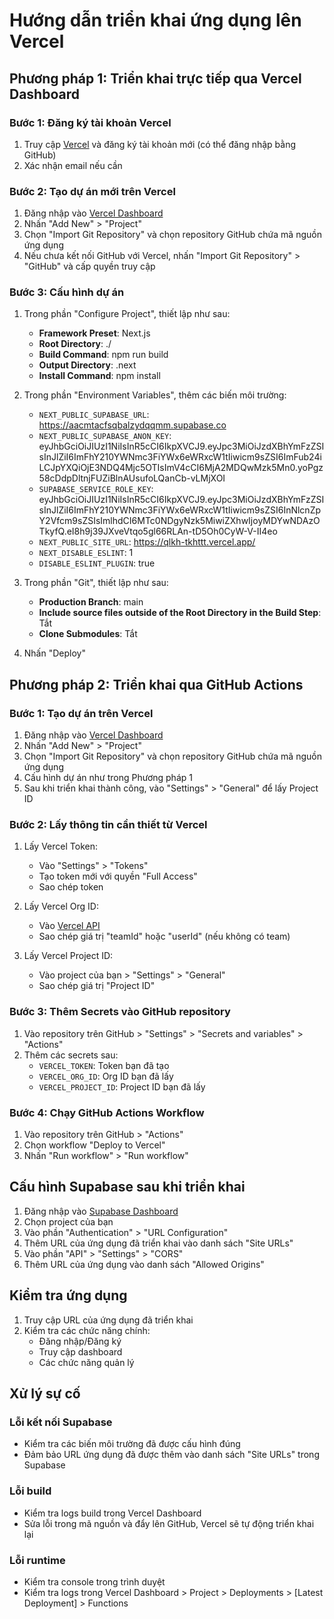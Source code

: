 # Hướng dẫn triển khai ứng dụng lên Vercel

## Phương pháp 1: Triển khai trực tiếp qua Vercel Dashboard

### Bước 1: Đăng ký tài khoản Vercel

1. Truy cập [Vercel](https://vercel.com) và đăng ký tài khoản mới (có thể đăng nhập bằng GitHub)
2. Xác nhận email nếu cần

### Bước 2: Tạo dự án mới trên Vercel

1. Đăng nhập vào [Vercel Dashboard](https://vercel.com/dashboard)
2. Nhấn "Add New" > "Project"
3. Chọn "Import Git Repository" và chọn repository GitHub chứa mã nguồn ứng dụng
4. Nếu chưa kết nối GitHub với Vercel, nhấn "Import Git Repository" > "GitHub" và cấp quyền truy cập

### Bước 3: Cấu hình dự án

1. Trong phần "Configure Project", thiết lập như sau:
   - **Framework Preset**: Next.js
   - **Root Directory**: ./
   - **Build Command**: npm run build
   - **Output Directory**: .next
   - **Install Command**: npm install

2. Trong phần "Environment Variables", thêm các biến môi trường:
   - `NEXT_PUBLIC_SUPABASE_URL`: https://aacmtacfsqbalzydqqmm.supabase.co
   - `NEXT_PUBLIC_SUPABASE_ANON_KEY`: eyJhbGciOiJIUzI1NiIsInR5cCI6IkpXVCJ9.eyJpc3MiOiJzdXBhYmFzZSIsInJlZiI6ImFhY210YWNmc3FiYWx6eWRxcW1tIiwicm9sZSI6ImFub24iLCJpYXQiOjE3NDQ4Mjc5OTIsImV4cCI6MjA2MDQwMzk5Mn0.yoPgz58cDdpDltnjFUZiBlnAUsufoLQanCb-vLMjXOI
   - `SUPABASE_SERVICE_ROLE_KEY`: eyJhbGciOiJIUzI1NiIsInR5cCI6IkpXVCJ9.eyJpc3MiOiJzdXBhYmFzZSIsInJlZiI6ImFhY210YWNmc3FiYWx6eWRxcW1tIiwicm9sZSI6InNlcnZpY2Vfcm9sZSIsImlhdCI6MTc0NDgyNzk5MiwiZXhwIjoyMDYwNDAzOTkyfQ.eI8h9j39JXveVtqo5gl66RLAn-tD5Oh0CyW-V-II4eo
   - `NEXT_PUBLIC_SITE_URL`: https://qlkh-tkhttt.vercel.app/
   - `NEXT_DISABLE_ESLINT`: 1
   - `DISABLE_ESLINT_PLUGIN`: true

3. Trong phần "Git", thiết lập như sau:
   - **Production Branch**: main
   - **Include source files outside of the Root Directory in the Build Step**: Tắt
   - **Clone Submodules**: Tắt

4. Nhấn "Deploy"

## Phương pháp 2: Triển khai qua GitHub Actions

### Bước 1: Tạo dự án trên Vercel

1. Đăng nhập vào [Vercel Dashboard](https://vercel.com/dashboard)
2. Nhấn "Add New" > "Project"
3. Chọn "Import Git Repository" và chọn repository GitHub chứa mã nguồn ứng dụng
4. Cấu hình dự án như trong Phương pháp 1
5. Sau khi triển khai thành công, vào "Settings" > "General" để lấy Project ID

### Bước 2: Lấy thông tin cần thiết từ Vercel

1. Lấy Vercel Token:
   - Vào "Settings" > "Tokens"
   - Tạo token mới với quyền "Full Access"
   - Sao chép token

2. Lấy Vercel Org ID:
   - Vào [Vercel API](https://vercel.com/account/tokens)
   - Sao chép giá trị "teamId" hoặc "userId" (nếu không có team)

3. Lấy Vercel Project ID:
   - Vào project của bạn > "Settings" > "General"
   - Sao chép giá trị "Project ID"

### Bước 3: Thêm Secrets vào GitHub repository

1. Vào repository trên GitHub > "Settings" > "Secrets and variables" > "Actions"
2. Thêm các secrets sau:
   - `VERCEL_TOKEN`: Token bạn đã tạo
   - `VERCEL_ORG_ID`: Org ID bạn đã lấy
   - `VERCEL_PROJECT_ID`: Project ID bạn đã lấy

### Bước 4: Chạy GitHub Actions Workflow

1. Vào repository trên GitHub > "Actions"
2. Chọn workflow "Deploy to Vercel"
3. Nhấn "Run workflow" > "Run workflow"

## Cấu hình Supabase sau khi triển khai

1. Đăng nhập vào [Supabase Dashboard](https://app.supabase.io)
2. Chọn project của bạn
3. Vào phần "Authentication" > "URL Configuration"
4. Thêm URL của ứng dụng đã triển khai vào danh sách "Site URLs"
5. Vào phần "API" > "Settings" > "CORS"
6. Thêm URL của ứng dụng vào danh sách "Allowed Origins"

## Kiểm tra ứng dụng

1. Truy cập URL của ứng dụng đã triển khai
2. Kiểm tra các chức năng chính:
   - Đăng nhập/Đăng ký
   - Truy cập dashboard
   - Các chức năng quản lý

## Xử lý sự cố

### Lỗi kết nối Supabase
- Kiểm tra các biến môi trường đã được cấu hình đúng
- Đảm bảo URL ứng dụng đã được thêm vào danh sách "Site URLs" trong Supabase

### Lỗi build
- Kiểm tra logs build trong Vercel Dashboard
- Sửa lỗi trong mã nguồn và đẩy lên GitHub, Vercel sẽ tự động triển khai lại

### Lỗi runtime
- Kiểm tra console trong trình duyệt
- Kiểm tra logs trong Vercel Dashboard > Project > Deployments > [Latest Deployment] > Functions
